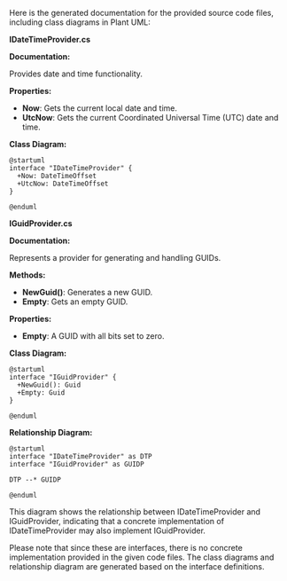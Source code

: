 Here is the generated documentation for the provided source code files, including class diagrams in Plant UML:

**IDateTimeProvider.cs**

**Documentation:**

Provides date and time functionality.

**Properties:**

* **Now**: Gets the current local date and time.
* **UtcNow**: Gets the current Coordinated Universal Time (UTC) date and time.

**Class Diagram:**
```plantum
@startuml
interface "IDateTimeProvider" {
  +Now: DateTimeOffset
  +UtcNow: DateTimeOffset
}

@enduml
```
**IGuidProvider.cs**

**Documentation:**

Represents a provider for generating and handling GUIDs.

**Methods:**

* **NewGuid()**: Generates a new GUID.
* **Empty**: Gets an empty GUID.

**Properties:**

* **Empty**: A GUID with all bits set to zero.

**Class Diagram:**
```plantum
@startuml
interface "IGuidProvider" {
  +NewGuid(): Guid
  +Empty: Guid
}

@enduml
```
**Relationship Diagram:**

```plantum
@startuml
interface "IDateTimeProvider" as DTP
interface "IGuidProvider" as GUIDP

DTP --* GUIDP

@enduml
```
This diagram shows the relationship between IDateTimeProvider and IGuidProvider, indicating that a concrete implementation of IDateTimeProvider may also implement IGuidProvider.

Please note that since these are interfaces, there is no concrete implementation provided in the given code files. The class diagrams and relationship diagram are generated based on the interface definitions.